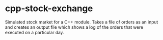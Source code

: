 # cpp-stock-exchange
Simulated stock market for a C++ module. Takes a file of orders as an input and creates an output file which shows a log of the orders that were executed on a particular day. 
